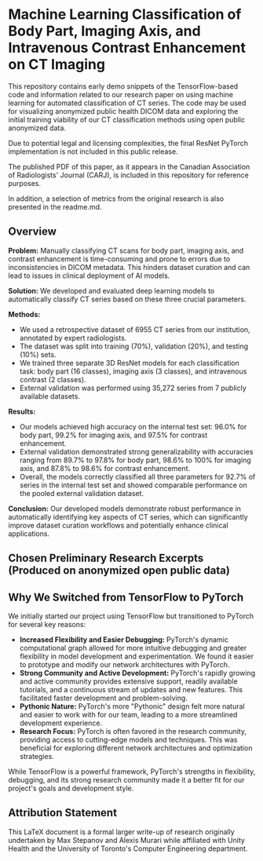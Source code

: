 # Machine Learning Classification of Body Part, Imaging Axis, and Intravenous Contrast Enhancement on CT Imaging

This repository contains early demo snippets of the TensorFlow-based code and information related to our research paper on using machine learning for automated classification of CT series. The code may be used for visualizing anonymized public health DICOM data and exploring the initial training viability of our CT classification methods using open public anonymized data. 

Due to potential legal and licensing complexities, the final ResNet PyTorch implementation is not included in this public release.

The published PDF of this paper, as it appears in the Canadian Association of Radiologists' Journal (CARJ), is included in this repository for reference purposes.

In addition, a selection of metrics from the original research is also presented in the readme.md.

## Overview

**Problem:** Manually classifying CT scans for body part, imaging axis, and contrast enhancement is time-consuming and prone to errors due to inconsistencies in DICOM metadata. This hinders dataset curation and can lead to issues in clinical deployment of AI models.

**Solution:** We developed and evaluated deep learning models to automatically classify CT series based on these three crucial parameters.

**Methods:**

*   We used a retrospective dataset of 6955 CT series from our institution, annotated by expert radiologists.
*   The dataset was split into training (70%), validation (20%), and testing (10%) sets.
*   We trained three separate 3D ResNet models for each classification task: body part (16 classes), imaging axis (3 classes), and intravenous contrast (2 classes).
*   External validation was performed using 35,272 series from 7 publicly available datasets.

**Results:**

*   Our models achieved high accuracy on the internal test set: 96.0% for body part, 99.2% for imaging axis, and 97.5% for contrast enhancement.
*   External validation demonstrated strong generalizability with accuracies ranging from 89.7% to 97.8% for body part, 98.6% to 100% for imaging axis, and 87.8% to 98.6% for contrast enhancement.
*   Overall, the models correctly classified all three parameters for 92.7% of series in the internal test set and showed comparable performance on the pooled external validation dataset.

**Conclusion:** Our developed models demonstrate robust performance in automatically identifying key aspects of CT series, which can significantly improve dataset curation workflows and potentially enhance clinical applications.

## Chosen Preliminary Research Excerpts (Produced on anonymized open public data)



## Why We Switched from TensorFlow to PyTorch

We initially started our project using TensorFlow but transitioned to PyTorch for several key reasons:

*   **Increased Flexibility and Easier Debugging:** PyTorch's dynamic computational graph allowed for more intuitive debugging and greater flexibility in model development and experimentation. We found it easier to prototype and modify our network architectures with PyTorch.
*   **Strong Community and Active Development:** PyTorch's rapidly growing and active community provides extensive support, readily available tutorials, and a continuous stream of updates and new features. This facilitated faster development and problem-solving.
*   **Pythonic Nature:** PyTorch's more "Pythonic" design felt more natural and easier to work with for our team, leading to a more streamlined development experience.
*   **Research Focus:** PyTorch is often favored in the research community, providing access to cutting-edge models and techniques. This was beneficial for exploring different network architectures and optimization strategies.

While TensorFlow is a powerful framework, PyTorch's strengths in flexibility, debugging, and its strong research community made it a better fit for our project's goals and development style.



## Attribution Statement

This LaTeX document is a formal larger write-up of research originally undertaken by Max Stepanov and Alexis Murari while affiliated with Unity Health and the University of Toronto's Computer Engineering department.